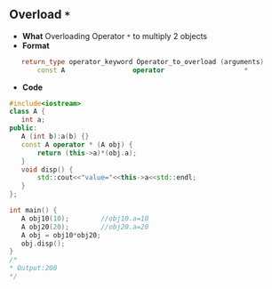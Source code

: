 ## Overload `*`
- **What** Overloading Operator `*` to multiply 2 objects
 - **Format**
 ```c++
  	return_type operator_keyword Operator_to_overload (arguments)
		const A 				operator 					* 							(class object)
 ```
 - **Code**
 ```c++
#include<iostream>
class A {
	int a;
public:
	A (int b):a(b) {}		
	const A operator * (A obj) {
		return (this->a)*(obj.a);
	}
	void disp() {
		std::cout<<"value="<<this->a<<std::endl;
	}
};

int main() {
	A obj10(10);		//obj10.a=10
	A obj20(20);		//obj20.a=20
	A obj = obj10*obj20;
	obj.disp();		
}
/*
 * Output:200
*/
```
